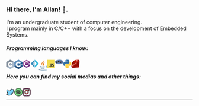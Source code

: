 ### Hi there, I'm Allan! 👋.
I'm an undergraduate student of computer engineering.<br/>
I program mainly in C/C++ with a focus on the development of Embedded Systems.<br/>

##### Programming languages I know:
<img align="left" alt="C" width="22px" src="https://raw.githubusercontent.com/leftabn/leftabn/master/Programming/c.svg" />
<img align="left" alt="C++" width="22px" src="https://raw.githubusercontent.com/leftabn/leftabn/master/Programming/cpp.svg" />
<img align="left" alt="C#" width="22px" src="https://raw.githubusercontent.com/leftabn/leftabn/master/Programming/csharp.svg" />
<img align="left" alt="F#" width="22px" src="https://raw.githubusercontent.com/leftabn/leftabn/master/Programming/fsharp.svg" />
<img align="left" alt="Java" width="22px" src="https://raw.githubusercontent.com/leftabn/leftabn/master/Programming/java.svg" />
<img align="left" alt="JS" width="22px" src="https://raw.githubusercontent.com/leftabn/leftabn/master/Programming/javascript.svg" />
<img align="left" alt="PHP" width="22px" src="https://raw.githubusercontent.com/leftabn/leftabn/master/Programming/php.svg" />
<img align="left" alt="Python" width="22px" src="https://raw.githubusercontent.com/leftabn/leftabn/master/Programming/python.svg" />
<img align="left" alt="Ruby" width="22px" src="https://raw.githubusercontent.com/leftabn/leftabn/master/Programming/ruby.svg" /><br/>

##### Here you can find my social medias and other things:
<a href="https://twitter.com/leftabn">
  <img align="left" alt="Allan Bispo | Twitter" width="22px" src="https://raw.githubusercontent.com/leftabn/leftabn/master/Icons/twitter.svg" />
</a>
<a href="https://open.spotify.com/user/qlu75cwi4n64e4w1mdq2168a4">
  <img align="left" alt="Allan Bispo | Spotify" width="22px" src="https://raw.githubusercontent.com/leftabn/leftabn/master/Icons/spotify.svg" />
</a>
<a href="https://instagram.com/leftabn">
  <img align="left" alt="Allan Bispo | Instagram" width="22px" src="https://raw.githubusercontent.com/leftabn/leftabn/master/Icons/instagram.svg" />
</a>
<br/>

*************
